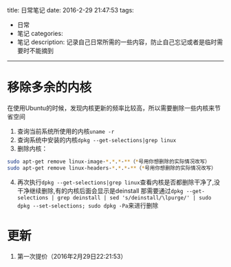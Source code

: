 title: 日常笔记
date: 2016-2-29 21:47:53
tags:
- 日常
- 笔记
categories:
- 笔记
description: 记录自己日常所需的一些内容，防止自己忘记或者是临时需要时不能摘到
---
# 移除多余的内核
在使用Ubuntu的时候，发现内核更新的频率比较高，所以需要删除一些内核来节省空间
1. 查询当前系统所使用的内核`uname -r`
2. 查询系统中安装的内核`dpkg --get-selections|grep linux`
3. 删除内核：
```bash
sudo apt-get remove linux-image-*.*.*-**（*号用你想删除的实际情况改写）
sudo apt-get remove linux-headers-*.*.*-**（*号用你想删除的实际情况改写）
```
4. 再次执行`dpkg --get-selections|grep linux`查看内核是否都删除干净了,没干净继续删除,有的内核后面会显示是deinstall 那需要通过`dpkg --get-selections | grep deinstall | sed 's/deinstall/\lpurge/' | sudo dpkg --set-selections; sudo dpkg -Pa`来进行删除

# 更新
1. 第一次提价（2016年2月29日22:21:53）